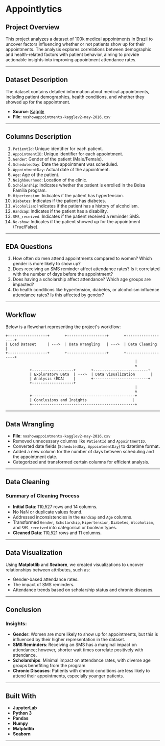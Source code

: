 # Appointlytics

## Project Overview

This project analyzes a dataset of 100k medical appointments in Brazil to uncover factors influencing whether or not patients show up for their appointments. The analysis explores correlations between demographic and health-related factors with patient behavior, aiming to provide actionable insights into improving appointment attendance rates.

---

## Dataset Description

The dataset contains detailed information about medical appointments, including patient demographics, health conditions, and whether they showed up for the appointment.  

- **Source**: [Kaggle](https://www.kaggle.com/datasets/joniarroba/noshowappointments)  
- **File**: `noshowappointments-kagglev2-may-2016.csv`  

---

## Columns Description

1. `PatientId`: Unique identifier for each patient.  
2. `AppointmentID`: Unique identifier for each appointment.  
3. `Gender`: Gender of the patient (Male/Female).  
4. `ScheduledDay`: Date the appointment was scheduled.  
5. `AppointmentDay`: Actual date of the appointment.  
6. `Age`: Age of the patient.  
7. `Neighbourhood`: Location of the clinic.  
8. `Scholarship`: Indicates whether the patient is enrolled in the Bolsa Família program.  
9. `Hipertension`: Indicates if the patient has hypertension.  
10. `Diabetes`: Indicates if the patient has diabetes.  
11. `Alcoholism`: Indicates if the patient has a history of alcoholism.  
12. `Handcap`: Indicates if the patient has a disability.  
13. `SMS_received`: Indicates if the patient received a reminder SMS.  
14. `No-show`: Indicates if the patient showed up for the appointment (True/False).  

---

## EDA Questions

1. How often do men attend appointments compared to women? Which gender is more likely to show up?  
2. Does receiving an SMS reminder affect attendance rates? Is it correlated with the number of days before the appointment?  
3. Does having a scholarship affect attendance? Which age groups are impacted?  
4. Do health conditions like hypertension, diabetes, or alcoholism influence attendance rates? Is this affected by gender?  

---

## Workflow

Below is a flowchart representing the project's workflow:

```plaintext
+------------------+       +------------------+       +-------------------+
| Load Dataset     | --->  | Data Wrangling   | --->  | Data Cleaning      |
+------------------+       +------------------+       +-------------------+
                                                           |
                                                           v
           +-------------------+       +-------------------------+
           | Exploratory Data  | --->  | Data Visualization       |
           | Analysis (EDA)    |       +-------------------------+
           +-------------------+
                                                           |
                                                           v
           +-----------------------------------------------+
           | Conclusions and Insights                     |
           +-----------------------------------------------+
```

---

## Data Wrangling

- **File**: `noshowappointments-kagglev2-may-2016.csv`  
- Removed unnecessary columns like `PatientId` and `AppointmentID`.  
- Converted date fields (`ScheduledDay`, `AppointmentDay`) to datetime format.  
- Added a new column for the number of days between scheduling and the appointment date.  
- Categorized and transformed certain columns for efficient analysis.

---

## Data Cleaning

### Summary of Cleaning Process
- **Initial Data**: 110,527 rows and 14 columns.  
- No NaN or duplicate values found.  
- Addressed inconsistencies in the `Handcap` and `Age` columns.  
- Transformed `Gender`, `Scholarship`, `Hipertension`, `Diabetes`, `Alcoholism`, and `SMS_received` into categorical or boolean types.  
- **Cleaned Data**: 110,521 rows and 11 columns.  

---

## Data Visualization

Using **Matplotlib** and **Seaborn**, we created visualizations to uncover relationships between attributes, such as:  
- Gender-based attendance rates.  
- The impact of SMS reminders.  
- Attendance trends based on scholarship status and chronic diseases.  

---

## Conclusion

### Insights:
- **Gender**: Women are more likely to show up for appointments, but this is influenced by their higher representation in the dataset.  
- **SMS Reminders**: Receiving an SMS has a marginal impact on attendance; however, shorter wait times correlate positively with attendance.  
- **Scholarships**: Minimal impact on attendance rates, with diverse age groups benefiting from the program.  
- **Chronic Diseases**: Patients with chronic conditions are less likely to attend their appointments, especially younger patients.  

---

## Built With

- **JupyterLab**  
- **Python 3**  
- **Pandas**  
- **Numpy**  
- **Matplotlib**  
- **Seaborn**  

---
